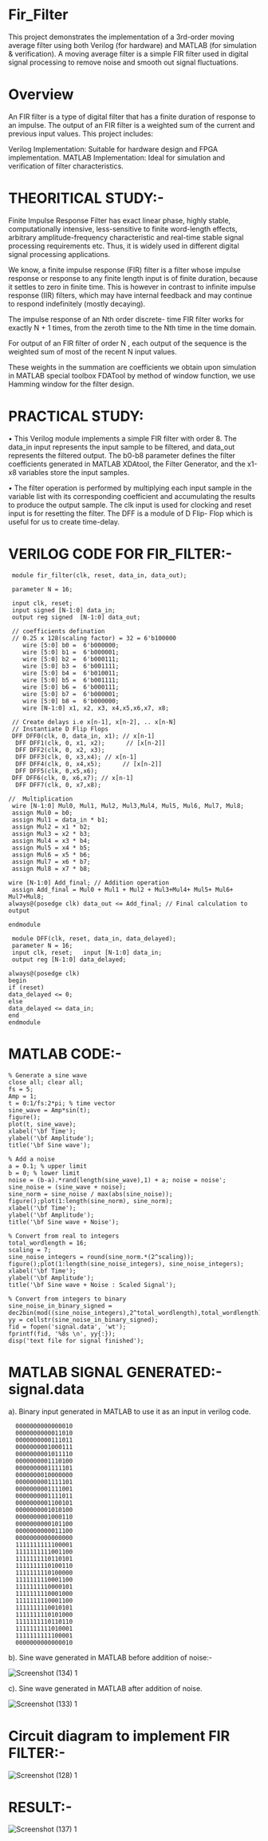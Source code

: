 # Fir_Filter

This project demonstrates the implementation of a 3rd-order moving average filter using both Verilog (for hardware) and MATLAB (for simulation & verification). A moving average filter is a simple FIR filter used in digital signal processing to remove noise and smooth out signal fluctuations.

# Overview

An FIR filter is a type of digital filter that has a finite duration of response to an impulse. The output of an FIR filter is a weighted sum of the current and previous input values. This project includes:

Verilog Implementation: Suitable for hardware design and FPGA implementation.
MATLAB Implementation: Ideal for simulation and verification of filter characteristics.


# THEORITICAL STUDY:-

Finite Impulse Response Filter has exact linear phase, highly stable, computationally intensive, less-sensitive to finite word-length effects, arbitrary amplitude-frequency characteristic and real-time stable signal processing requirements etc. Thus, it is widely used in different digital signal processing applications.

We know, a finite impulse response (FIR) filter is a filter whose impulse response or response to any finite length input is of finite duration, because it settles to zero in finite time. This is however in contrast to infinite impulse response (IIR) filters, which may have internal feedback and may continue to respond indefinitely (mostly decaying). 

The impulse response of an Nth order discrete- time FIR filter works for exactly N + 1 times, from the zeroth time to the Nth time in the time domain.

For output of an FIR filter of order N , each output of the sequence is the weighted sum of most of the recent N input values. 

These weights in the summation are coefficients we obtain upon simulation in MATLAB special toolbox FDATool by method of window function, we use Hamming window for the filter design.


# PRACTICAL STUDY:

• This Verilog module implements a simple FIR filter with order 8. The data_in input represents the input sample to be filtered, and data_out represents the filtered output. The b0-b8 parameter defines the filter coefficients generated in MATLAB XDAtool, the Filter Generator, and the x1-x8 variables store the input samples.

• The filter operation is performed by multiplying each input sample in the variable list  with its corresponding coefficient and accumulating the results to produce the output sample. The clk input is used for clocking and reset input is for resetting the filter. The DFF  is a module of D Flip- Flop which is useful for us to create time-delay.


# VERILOG CODE FOR FIR_FILTER:-

     module fir_filter(clk, reset, data_in, data_out);

     parameter N = 16;

     input clk, reset;
     input signed [N-1:0] data_in;
     output reg signed  [N-1:0] data_out; 

     // coefficients defination
     // 0.25 x 128(scaling factor) = 32 = 6'b100000
        wire [5:0] b0 =  6'b000000; 
        wire [5:0] b1 =  6'b000001; 
        wire [5:0] b2 =  6'b000111; 
        wire [5:0] b3 =  6'b001111;
        wire [5:0] b4 =  6'b010011; 
        wire [5:0] b5 =  6'b001111; 
        wire [5:0] b6 =  6'b000111; 
        wire [5:0] b7 =  6'b000001;
        wire [5:0] b8 =  6'b000000; 
        wire [N-1:0] x1, x2, x3, x4,x5,x6,x7, x8; 

     // Create delays i.e x[n-1], x[n-2], .. x[n-N]
     // Instantiate D Flip Flops
     DFF DFF0(clk, 0, data_in, x1); // x[n-1]
      DFF DFF1(clk, 0, x1, x2);      // [x[n-2]]
      DFF DFF2(clk, 0, x2, x3); 
      DFF DFF3(clk, 0, x3,x4); // x[n-1]
      DFF DFF4(clk, 0, x4,x5);      // [x[n-2]]
      DFF DFF5(clk, 0,x5,x6);
     DFF DFF6(clk, 0, x6,x7); // x[n-1]
      DFF DFF7(clk, 0, x7,x8);

    //  Multiplication
     wire [N-1:0] Mul0, Mul1, Mul2, Mul3,Mul4, Mul5, Mul6, Mul7, Mul8;  
     assign Mul0 = b0; 
     assign Mul1 = data_in * b1;  
     assign Mul2 = x1 * b2;  
     assign Mul3 = x2 * b3;  
     assign Mul4 = x3 * b4;  
     assign Mul5 = x4 * b5;  
     assign Mul6 = x5 * b6;  
     assign Mul7 = x6 * b7;
     assign Mul8 = x7 * b8; 
 
    wire [N-1:0] Add_final; // Addition operation
     assign Add_final = Mul0 + Mul1 + Mul2 + Mul3+Mul4+ Mul5+ Mul6+ Mul7+Mul8; 
    always@(posedge clk) data_out <= Add_final; // Final calculation to output 

    endmodule

     module DFF(clk, reset, data_in, data_delayed);
     parameter N = 16;
     input clk, reset;   input [N-1:0] data_in;
     output reg [N-1:0] data_delayed; 
 
    always@(posedge clk)
    begin
    if (reset)
    data_delayed <= 0;
    else
    data_delayed <= data_in;    
    end
    endmodule






# MATLAB CODE:-

    % Generate a sine wave
    close all; clear all;
    fs = 5;
    Amp = 1;
    t = 0:1/fs:2*pi; % time vector
    sine_wave = Amp*sin(t);
    figure();
    plot(t, sine_wave);
    xlabel('\bf Time');
    ylabel('\bf Amplitude');
    title('\bf Sine wave');

    % Add a noise
    a = 0.1; % upper limit
    b = 0; % lower limit
    noise = (b-a).*rand(length(sine_wave),1) + a; noise = noise';
    sine_noise = (sine_wave + noise);
    sine_norm = sine_noise / max(abs(sine_noise));
    figure();plot(1:length(sine_norm), sine_norm);
    xlabel('\bf Time');
    ylabel('\bf Amplitude');
    title('\bf Sine wave + Noise');

    % Convert from real to integers
    total_wordlength = 16;
    scaling = 7;
    sine_noise_integers = round(sine_norm.*(2^scaling));
    figure();plot(1:length(sine_noise_integers), sine_noise_integers);
    xlabel('\bf Time');
    ylabel('\bf Amplitude');
    title('\bf Sine wave + Noise : Scaled Signal');

    % Convert from integers to binary
    sine_noise_in_binary_signed = 
    dec2bin(mod((sine_noise_integers),2^total_wordlength),total_wordlength);
    yy = cellstr(sine_noise_in_binary_signed);
    fid = fopen('signal.data', 'wt');
    fprintf(fid, '%8s \n', yy{:});
    disp('text file for signal finished');






# MATLAB SIGNAL GENERATED:- signal.data

a). Binary input generated in MATLAB to use it as an input in verilog code.

      0000000000000010 
      0000000000011010 
      0000000000111011 
      0000000001000111 
      0000000001011110 
      0000000001110100 
      0000000001111101 
      0000000010000000 
      0000000001111101 
      0000000001111001 
      0000000001111011 
      0000000001100101 
      0000000001010100 
      0000000001000110 
      0000000000101100 
      0000000000011100 
      0000000000000000 
      1111111111100001 
      1111111111001100 
      1111111110110101 
      1111111110100110 
      1111111110100000 
      1111111110001100 
      1111111110000101 
      1111111110001000 
      1111111110001100 
      1111111110010101 
      1111111110101000 
      1111111110110110 
      1111111111010001 
      1111111111100001 
      0000000000000010 



 


b). Sine wave generated in MATLAB before addition of noise:-





![Screenshot (134) 1](https://github.com/Harshit2747/Fir_Filter/assets/167745025/3331c93f-5dee-46e4-8a40-f89f97894b71)





c). Sine wave generated in MATLAB after addition of noise.



![Screenshot (133) 1](https://github.com/Harshit2747/Fir_Filter/assets/167745025/07dd7bc0-1737-4d74-a8a9-0f6f3c873cd2)





# Circuit diagram to implement FIR FILTER:-


![Screenshot (128) 1](https://github.com/Harshit2747/Fir_Filter/assets/167745025/6fc43e2f-eb57-4e57-b261-2c99634744be)




# RESULT:-

![Screenshot (137) 1](https://github.com/Harshit2747/Fir_Filter/assets/167745025/0e30710f-cd8a-4729-a12c-7a17ed1b4da8)








